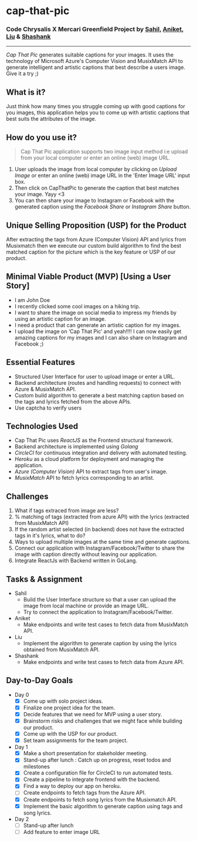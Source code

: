 # cap-that-pic

### Code Chrysalis X Mercari Greenfield Project by [Sahil](https://github.com/sahil505), [Aniket](https://github.com/aniket1743), [Liu](https://github.com/Rocuku) & [Shashank](https://github.com/shashankjakka)

---

_Cap That Pic_ generates suitable captions for your images. It uses the technology of Microsoft Azure's Computer Vision and MusixMatch API to generate intelligent and artistic captions that best describe a users image. Give it a try ;)

## What is it?

Just think how many times you struggle coming up with good captions for you images, this application helps you to come up with artistic captions that best suits the attributes of the image.

## How do you use it?

> Cap That Pic application supports two image input method i:e upload from your local computer or enter an online (web) image URL.

1. User uploads the image from local computer by clicking on _Upload Image_ or enter an online (web) image URL in the 'Enter Image URL' input box.
2. Then click on CapThatPic to generate the caption that best matches your image. Yayy <3
3. You can then share your image to Instagram or Facebook with the generated caption using the _Facebook Share_ or _Instagram Share_ button.

## Unique Selling Proposition (USP) for the Product

After extracting the tags from Azure (Computer Vision) API and lyrics from Musixmatch then we execute our custom build algorithm to find the best matched caption for the picture which is the key feature or USP of our product.

## Minimal Viable Product (MVP) [Using a User Story]

- I am John Doe
- I recently clicked some cool images on a hiking trip.
- I want to share the image on social media to impress my friends by using an artistic caption for an image.
- I need a product that can generate an artistic caption for my images.
- I upload the image on ‘Cap That Pic’ and yeah!!!! I can now easily get amazing captions for my images and I can also share on Instagram and Facebook ;)

## Essential Features

- Structured User Interface for user to upload image or enter a URL.
- Backend architecture (routes and handling requests) to connect with Azure & MusixMatch API.
- Custom build algorithm to generate a best matching caption based on the tags and lyrics fetched from the above APIs.
- Use captcha to verify users

## Technologies Used

- Cap That Pic uses _ReactJS_ as the Frontend structural framework.
- Backend architecture is implemented using _Golang_
- _CircleCI_ for continuous integration and delivery with automated testing.
- _Heroku_ as a cloud platform for deployment and managing the application.
- _Azure (Computer Vision)_ API to extract tags from user's image.
- _MusixMatch_ API to fetch lyrics corresponding to an artist.

## Challenges

1. What if tags extraced from image are less?
2. % matching of tags (extracted from azure API) with the lyrics (extracted from MusixMatch API)
3. If the random artist selected (in backend) does not have the extracted tags in it's lyrics, what to do?
4. Ways to upload multiple images at the same time and generate captions.
5. Connect our application with Instagram/Facebook/Twitter to share the image with caption directly without leaving our application.
6. Integrate ReactJs with Backend written in GoLang.

## Tasks & Assignment

- Sahil
  - Build the User Interface structure so that a user can upload the image from local machine or provide an image URL.
  - Try to connect the application to Instagram/Facebook/Twitter.
- Aniket
  - Make endpoints and write test cases to fetch data from MusixMatch API.
- Liu
  - Implement the algorithm to generate caption by using the lyrics obtained from MusixMatch API.
- Shashank
  - Make endpoints and write test cases to fetch data from Azure API.

## Day-to-Day Goals

- Day 0
  - [x] Come up with solo project ideas.
  - [x] Finalize one project idea for the team.
  - [x] Decide features that we need for MVP using a user story.
  - [x] Brainstorm risks and challenges that we might face while building our product.
  - [x] Come up with the USP for our product.
  - [x] Set team assignments for the team project.
- Day 1
  - [x] Make a short presentation for stakeholder meeting.
  - [x] Stand-up after lunch : Catch up on progress, reset todos and milestones
  - [x] Create a configuration file for CircleCI to run automated tests.
  - [x] Create a pipeline to integrate frontend with the backend.
  - [x] Find a way to deploy our app on heroku.
  - [ ] Create endpoints to fetch tags from the Azure API.
  - [x] Create endpoints to fetch song lyrics from the Musixmatch API.
  - [x] Implement the basic algorithm to generate caption using tags and song lyrics.
- Day 2
  - [ ] Stand-up after lunch
  - [ ] Add feature to enter image URL

